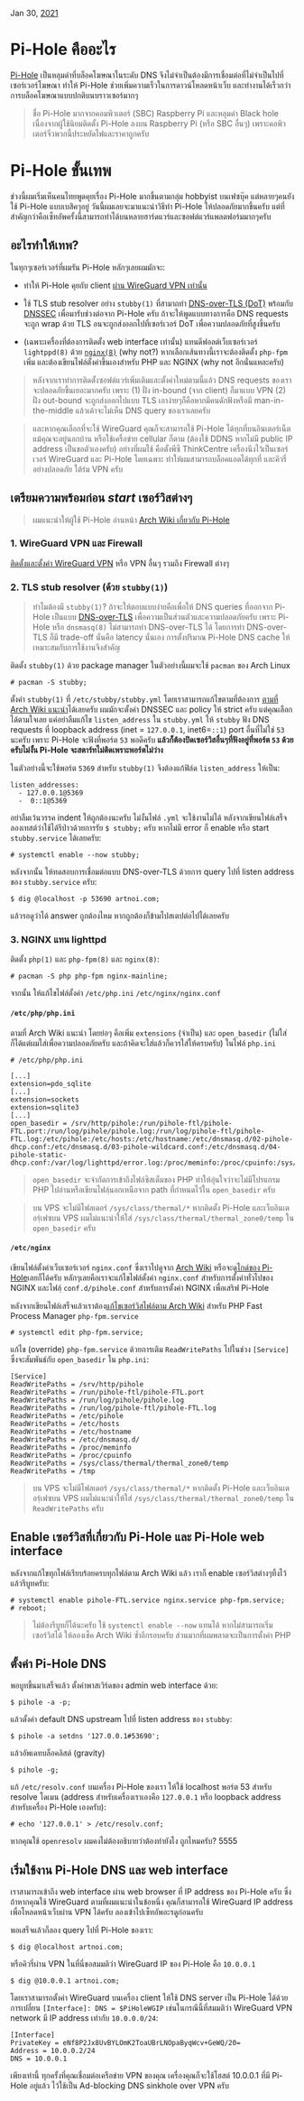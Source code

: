 Jan 30, [2021](/blog/2021/)

# Pi-Hole คืออะไร

[Pi-Hole](https://pi-hole.net) เป็นหลุมดำที่บล็อคโฆษณาในระดับ DNS จึงไม่จำเป็นต้องมีการเชื่อมต่อที่ไม่จำเป็นไปที่เซอร์เวอร์โฆษณา ทำให้ Pi-Hole ช่วยเพิ่มความเร็วในการดาวน์โหลดหน้าเว็บ และทำงานได้เร็วกว่าการบล็อคโฆษณาแบบปกติบนบราวเซอร์มากๆ

> ชื่อ Pi-Hole มากจากคอมพิวเตอร์ (SBC) Raspberry Pi และหลุมดำ Black hole เนื่องจากผู้ใช้นิยมติดตั้ง Pi-Hole ลงบน Raspberry Pi (หรือ SBC อื่นๆ) เพราะคอพิวเตอร์จิ๋วพวกนี้ประหยัดไฟและราคาถูกครับ

# Pi-Hole ขั้นเทพ

ช่วงนี้ผมเริ่มเห็นคนไทยพูดคุยเรื่อง Pi-Hole มากขึ้นตามกลุ่ม hobbyist บนเฟซบุ๊ค แต่หลายๆคนยังใช้ Pi-Hole แบบเบสิคๆอยู่ วันนี้ผมเลยจะมาแนะนำวิธีทำ Pi-Hole ให้ปลอดภัยมากขึ้นครับ แต่ที่สำคัญกว่าคือเซ็ทอัพครั้งนี้สามารถทำได้บนหลายฮาร์ดแวร์และซอฟต์แวร์แพลตฟอร์มมากๆครับ

## อะไรทำให้เทพ?

ในทุกๆเซอร์เวอร์ที่ผมรัน Pi-Hole หลักๆเลยผมมักจะ:

- ทำให้ Pi-Hole คุยกับ client [ผ่าน WireGuard VPN เท่านั้น](/blog/2021/wireguard-th/)

- ใช้ TLS stub resolver อย่าง `stubby(1)` ที่สามาถทำ [DNS-over-TLS (DoT)](https://en.wikipedia.org/wiki/DNS_over_TLS) พร้อมกับ [DNSSEC](https://en.wikipedia.org/wiki/Domain_Name_System_Security_Extensions) เพื่อมารับช่วงต่อจาก Pi-Hole ครับ ถ้าจะให้พูดแบบทางการคือ DNS requests จะถูก wrap ด้วย TLS อนจะถูกส่งออกไปที่เซอร์เวอร์ DoT เพื่อความปลอดภัยที่สูงขึ้นครับ

- (เฉพาะเครื่องที่ต้องการติดตั้ง web interface เท่านั้น) แทนดีฟอลต์เว็บเซอร์เวอร์ `lightppd(8)` ด้วย [`nginx(8)`](https://nginx.com) (why not?) หากเลือกเส้นทางนี้เราจะต้องติดตั้ง `php-fpm` เพิ่ม และต้องเขียนไฟล์ตั้งค่าขึ้นเองสำหรับ PHP และ NGINX (why not อีกนั่นแหละครับ)

> หลังจากเราทำการติดตั้งซอฟต์แวร์เพิ่มเติมและตั้งค่าใหม่ตามนี้แล้ว DNS requests ของเราจะปลอดภัยขึ้นเยอะมากครับ เพราะ (1) ฝั่ง in-bound (จาก client) ก็มาแบบ VPN (2) ฝั่ง out-bound จะถูกส่งออกไปแบบ TLS เอาง่ายๆก็คือหากมีคนดักฟังหรือมี man-in-the-middle แล้วเค้าจะไม่เห็น DNS query ของเราเลยครับ

> และหากคุณเลือกที่จะใช้ WireGuard คุณก็จะสามารถใช้ Pi-Hole ได้ทุกที่บนอินเตอร์เน็ต แม้คุณจะอยู่นอกบ้าน หรือใช้เครื่อข่าย cellular ก็ตาม (ต้องใช้ DDNS หากไม่มี public IP address เป็นขอตัวเองครับ) อย่างที่ผมใช้ คือตั้งพีซี ThinkCentre เครื่องนึงไว้เป็นเซอร์เวอร์ WireGuard และ Pi-Hole โดยเฉพาะ ทำให้ผมสามารถบล็อคแอดได้ทุกที่ และคิวรี่อย่างปลอดภัย ใต้ร่ม VPN ครับ

## เตรียมความพร้อมก่อน _start_ เซอร์วิสต่างๆ

> ผมแนะนำให้ผู้ใช้ Pi-Hole อ่านหน้า [Arch Wiki เกี่ยวกับ Pi-Hole](https://wiki.archlinux.org/index.php/Pi-hole#Configuration)

### 1. WireGuard VPN และ Firewall

[ติดตั้งและตั้งค่า WireGuard VPN](/blog/2021/wireguard-th/) หรือ VPN อื่นๆ รวมถึง Firewall ต่างๆ

### 2. TLS stub resolver (ด้วย `stubby(1)`)

> ทำไมต้องมี `stubby(1)`?
> ถ้าจะให้ตอบแบบง่ายคือเพื่อให้ DNS queries ที่ออกจาก Pi-Hole เป็นแบบ [DNS-over-TLS](https://en.wikipedia.org/wiki/DNS_over_TLS) เพื่อความเป็นส่วนตัวและความปลอดภัยครับ เพราะ Pi-Hole หรือ `dnsmasq(8)` ไม่สามารถทำ DNS-over-TLS ได้ โดยการทำ DNS-over-TLS ก็มี trade-off นั่นคือ latency นั่นเอง การตั้งปริมาณ Pi-Hole DNS cache ให้เหมาะสมกับการใช้งานจึงสำคัญ

ติดตั้ง `stubby(1)` ด้วย package manager ในตัวอย่างนี้ผมจะใช้ `pacman` ของ Arch Linux

    # pacman -S stubby;

ตั้งค่า `stubby(1)` ที่ `/etc/stubby/stubby.yml` โดยเราสามารถแก้ไขตามที่ต้องการ [ตามที่ Arch Wiki แนะนำ](https://wiki.archlinux.org/index.php/Stubby)ได้เลยครับ ผมมักจะตั้งค่า DNSSEC และ policy ให้ strict ครับ แต่คุณเลือกได้ตามใจเลย แค่อย่าลืมแก้ไข `listen_address` ใน `stubby.yml` ให้ `stubby` ฟัง DNS requests ที่ loopback address (inet = `127.0.0.1`, inet6=`::1`) port อื่นที่ไม่ใช่ `53` นะครับ เพราะ Pi-Hole จะฟังที่พอร์ต `53` พอดีครับ **แล้วก็ต้องปิดเซอร์วิสอื่นๆที่ฟังอยู่ที่พอร์ต `53` ด้วยครับไม่งั้น Pi-Hole จะสตาร์ทไม่ติดเพราะพอร์ตไม่ว่าง**

ในตัวอย่างนี้จะใช้พอร์ต `5369` สำหรับ `stubby(1)` จึงต้องแก้ฟิล์ด `listen_address` ให้เป็น:

    listen_addresses:
      - 127.0.0.1@5369
      -  0::1@5369

อย่าลืมเว้นวรรค indent ให้ถูกต้องนะครับ ไม่งั้นไฟล์ `.yml` จะใช้งานไม่ได้ หลังจากเขียนไฟล์เสร็จ ลองเทสต์ว่าใช้ได้รึป่าวด้วยการรัย `$ stubby;` ครับ หากไม่มี error ก็ enable หรือ start `stubby.service` ได้เลยครับ:

    # systemctl enable --now stubby;

หลังจากนั้น ให้ทดสอบการเชื่อมต่อแบบ DNS-over-TLS ด้วยการ query ไปที่ listen address ของ `stubby.service` ครับ:

    $ dig @localhost -p 53690 artnoi.com;

แล้วรอดูว่าได้ answer ถูกต้องไหม หากถูกต้องก็ข้ามไปสเตปต่อไปได้เลยครับ

### 3. NGINX แทน lighttpd

ติดตั้ง `php(1)` และ `php-fpm(8)` และ `nginx(8)`:

    # pacman -S php php-fpm nginx-mainline;

จากนั้น ให้แก้ไขไฟล์ตั้งค่า `/etc/php.ini` `/etc/nginx/nginx.conf`

#### `/etc/php/php.ini`

ตามที่ Arch Wiki แนะนำ โดยย่อๆ คือเพิ่ม `extensions` (จำเป็น) และ `open_basedir` (ไม่ใส่ก็ได้แต่ผมใส่เพื่อความปลอดภัยครับ และถ้าคิดจะใส่แล้วก็ควรใส่ให้ครบครับ) ในไฟล์ `php.ini`

    # /etc/php/php.ini

    [...]
    extension=pdo_sqlite
    [...]
    extension=sockets
    extension=sqlite3
    [...]
    open_basedir = /srv/http/pihole:/run/pihole-ftl/pihole-FTL.port:/run/log/pihole/pihole.log:/run/log/pihole-ftl/pihole-FTL.log:/etc/pihole:/etc/hosts:/etc/hostname:/etc/dnsmasq.d/02-pihole-dhcp.conf:/etc/dnsmasq.d/03-pihole-wildcard.conf:/etc/dnsmasq.d/04-pihole-static-dhcp.conf:/var/log/lighttpd/error.log:/proc/meminfo:/proc/cpuinfo:/sys/class/thermal/thermal_zone0/temp:/tmp

> `open_basedir` จะจำกัดการเข้าถึงไฟล์ซิสเต็มของ PHP ทำให้อุ่นใจว่าจะไม่มีโปรแกรม PHP ไปอ่านหรือเขียนไฟลฺ์นอกเหนือจาก path ที่กำหนดไว้ใน `open_basedir` ครับ

> บน VPS จะไม่มีโฟลเดอร์ `/sys/class/thermal/*` หากติดตั้ง Pi-Hole และเว็บอินเตอรฺ์เฟซบน VPS ผมไม่แนะนำให้ใส่ `/sys/class/thermal/thermal_zone0/temp` ใน `open_basedir` ครับ

#### `/etc/nginx`

เขียนไฟล์ตั้งค่าเว็บเซอร์เวอร์ `nginx.conf` ซึ่งเราไปดูจาก [Arch Wiki](https://wiki.archlinux.org/index.php/Pi-hole#Nginx_instead_of_Lighttpd) หรือจะดู[ไกด์ของ Pi-Hole](https://docs.pi-hole.net/guides/webserver/nginx/)เลยก็ได้ครับ หลักๆเลยคือเราจะแก้ไขไฟล์ตั้งค่า `nginx.conf` สำหรับการตั้งค่าทั่วไปของ NGINX และไฟลฺ์ `conf.d/pihole.conf` สำหรับการตั้งค่า NGINX เพื่อเสริฟ Pi-Hole

หลังจากเขียนไฟล์เสร็จแล้วเราต้อง[แก้ไขเซอร์วิสไฟล์ตาม Arch Wiki](https://wiki.archlinux.org/index.php/Pi-hole#Nginx_instead_of_Lighttpd) สำหรับ PHP Fast Process Manager `php-fpm.service`

    # systemctl edit php-fpm.service;

แก้ไข (override) `php-fpm.service` ด้วยการเติม `ReadWritePaths` ไปในช่วง `[Service]` ซึ่งจะสัมพันธ์กับ `open_basedir` ใน `php.ini`:

    [Service]
    ReadWritePaths = /srv/http/pihole
    ReadWritePaths = /run/pihole-ftl/pihole-FTL.port
    ReadWritePaths = /run/log/pihole/pihole.log
    ReadWritePaths = /run/log/pihole-ftl/pihole-FTL.log
    ReadWritePaths = /etc/pihole
    ReadWritePaths = /etc/hosts
    ReadWritePaths = /etc/hostname
    ReadWritePaths = /etc/dnsmasq.d/
    ReadWritePaths = /proc/meminfo
    ReadWritePaths = /proc/cpuinfo
    ReadWritePaths = /sys/class/thermal/thermal_zone0/temp
    ReadWritePaths = /tmp

> บน VPS จะไม่มีโฟลเดอร์ `/sys/class/thermal/*` หากติดตั้ง Pi-Hole และเว็บอินเตอรฺ์เฟซบน VPS ผมไม่แนะนำให้ใส่ `/sys/class/thermal/thermal_zone0/temp` ใน `ReadWritePaths` ครับ

## Enable เซอร์วิสที่เกี่ยวกับ Pi-Hole และ Pi-Hole web interface

หลังจากแก้ไขทุกไฟล์เรียบร้อยครบทุกไฟล์ตาม Arch Wiki แล้ว เราก็ enable เซอร์วิสต่างๆทิ้งไว้ แล้วรีบูทครับ:

    # systemctl enable pihole-FTL.service nginx.service php-fpm.service;
    # reboot;

> ไม่ต้องรีบูทก็ได้นะครับ ใช้ `systemctl enable --now` แทนได้ หากไม่สามารถเริ่มเซอร์วิสได้ ให้ลองเช็ค Arch Wiki ซ้ำอีกรอบครับ ส่วนมากที่ผมพลาดจะเป็นการตั้งค่า PHP

## ตั้งค่า Pi-Hole DNS

พอบูทขึ้นมาเสร็จแล้ว ตั้งค่าพาสเวิร์ดของ admin web interface ด้วย:

    $ pihole -a -p;

แล้วตั้งค่า default DNS upstream ไปที่ listen address ของ `stubby`:

    $ pihole -a setdns '127.0.0.1#53690';

แล้วอัพเดทบล็อคลิสต์ (gravity)

    $ pihole -g;

แก้ `/etc/resolv.conf` บนเครื่อง Pi-Hole ของเรา ให้ใช้ localhost พอร์ต 53 สำหรับ resolve โดเมน (address สำหรับเครื่องเราเองคือ `127.0.0.1` หรือ loopback address สำหรับเครื่อง Pi-Hole เองครับ):

    # echo '127.0.0.1' > /etc/resolv.conf;

หากคุณใช้ `openresolv` ผมคงไม่ต้องอธิบายว่าต้องทำยังไง ถูกไหมครับ? 5555

## เริ่มใช้งาน Pi-Hole DNS และ web interface

เราสามารถเข้าถึง web interface ผ่าน web browser ที่ IP address ของ Pi-Hole ครับ ซึ่งถ้าหากคุณใช้ WireGuard ตามที่ผมแนะนำในข้อหนึ่ง คุณก็สามารถใช้ WireGuard IP address เพื่อโหลดหน้าเว็บผ่าน VPN ได้ครับ ลองเข้าไปเซ็ทอัพอะรดูก่อนครับ

พอเสร็จแล้วก็ลอง query ไปที่ Pi-Hole ของเรา:

    $ dig @localhost artnoi.com;

หรือคิวรี่ผ่าน VPN ในที่นี่ขอสมมติว่า WireGuard IP ของ Pi-Hole คือ `10.0.0.1`

    $ dig @10.0.0.1 artnoi.com;

โดยเราสามารถตั้งค่า WireGuard บนเครื่อง client ให้ใช้ DNS server เป็น Pi-Hole ได้ด้วยการเปลี่ยน `[Interface]: DNS = $PiHoleWGIP` เช่นในกรณีนี้ที่สมมติว่า WireGuard VPN network มี IP address เท่ากับ `10.0.0.0/24`:

    [Interface]
    PrivateKey = eNf8P2Jx8UvBYLOmK2ToaUBrLNOpaByqWcv+GeWQ/20=
    Address = 10.0.0.2/24
    DNS = 10.0.0.1

เพียงเท่านี้ ทุกครั้งที่คุณเชื่อมต่อเครือข่าย VPN ของคุณ เครื่องคุณก็จะใช้โฮสต์ 10.0.0.1 ที่มี Pi-Hole อยู่แล้ว ไว้ใช้เป็น Ad-blocking DNS sinkhole over VPN ครับ
